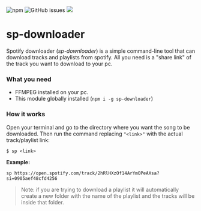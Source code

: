 <div align="left">
  <img text-decoration: none; alt="npm" src="https://img.shields.io/npm/v/sp-downloader?color=3388ff&style=plastic">
  <img alt="GitHub issues" src="https://img.shields.io/github/issues/juojo/sp-downloader?style=plastic">
  <img src="https://img.shields.io/badge/status-in_development-critical?style=plastic"> 
</div>

# sp-downloader

Spotify downloader (*sp-downloader*) is a simple command-line tool that can download tracks and playlists from spotify. All you need is a "share link" of the track you want to download to your pc.

### What you need

* FFMPEG installed on your pc.
* This module globally installed (`npm i -g sp-downloader`)

### How it works

Open your terminal and go to the directory where you want the song to be downloaded. Then run the command replacing `"<link>"` with the actual track/playlist link:
```
$ sp <link>
```
**Example:**
```
sp https://open.spotify.com/track/2hRlHXzOf14ArYmOPeAXsa?si=0905aef48cfd4256
```
> Note: if you are trying to download a playlist it will automatically create a new folder with the name of the playlist and the tracks will be inside that folder.
